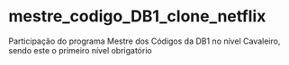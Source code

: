 # mestre_codigo_DB1_clone_netflix
Participação do programa Mestre dos Códigos da DB1 no nível Cavaleiro, sendo este o primeiro nível obrigatório
